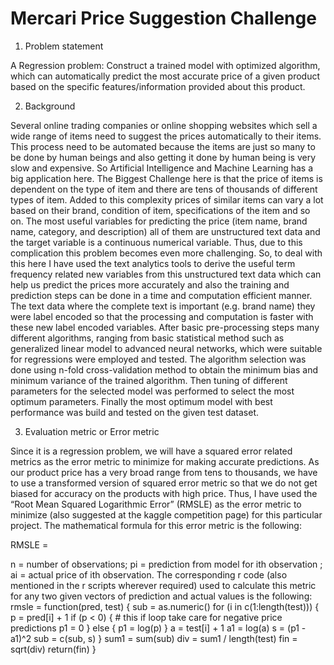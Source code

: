 # Mercari Price Suggestion Challenge

1.	Problem statement

A Regression problem: Construct a trained model with optimized algorithm, which can automatically predict the most accurate price of a given product based on the specific features/information provided about this product.  

2.	Background

Several online trading companies or online shopping websites which sell a wide range of items need to suggest the prices automatically to their items. This process need to be automated because the items are just so many to be done by human beings and also getting it done by human being is very slow and expensive. So Artificial Intelligence and Machine Learning has a big application here. The Biggest Challenge here is that the price of items is dependent on the type of item and there are tens of thousands of different types of item. Added to this complexity prices of similar items can vary a lot based on their brand, condition of item, specifications of the item and so on. 
The most useful variables for predicting the price (item name, brand name, category, and description) all of them are unstructured text data and the target variable is a continuous numerical variable. Thus, due to this complication this problem becomes even more challenging. So, to deal with this here I have used the text analytics tools to derive the useful term frequency related new variables from this unstructured text data which can help us predict the prices more accurately and also the training and prediction steps can be done in a time and computation efficient manner. The text data where the complete text is important (e.g. brand name) they were label encoded so that the processing and computation is faster with these new label encoded variables.  After basic pre-processing steps many different algorithms, ranging from basic statistical method such as generalized linear model to advanced neural networks, which were suitable for regressions were employed and tested. The algorithm selection was done using n-fold cross-validation method to obtain the minimum bias and minimum variance of the trained algorithm. Then tuning of different parameters for the selected model was performed to select the most optimum parameters. Finally the most optimum model with best performance was build and tested on the given test dataset.

3.	Evaluation metric or Error metric 

Since it is a regression problem, we will have a squared error related metrics as the error metric to minimize for making accurate predictions. As our product price has a very broad range from tens to thousands, we have to use a transformed version of squared error metric so that we do not get biased for accuracy on the products with high price. Thus, I have used the “Root Mean Squared Logarithmic Error” (RMSLE) as the error metric to minimize (also suggested at the kaggle competition page) for this particular project. The mathematical formula for this error metric is the following: 
 
 RMSLE =  
 
n = number of observations; pi = prediction from model for ith observation ; ai = actual price of ith observation.
The corresponding r code (also mentioned in the r scripts wherever required) used to calculate this metric for any two given vectors of prediction and actual values is the following:
rmsle = function(pred, test) {
	sub = as.numeric()
	for (i in c(1:length(test))) {
		p = pred[i] + 1 
		if (p < 0) {  # this if loop take care for negative price predictions
		p1 = 0
		}
		else {
		p1 = log(p)
		}
		a = test[i] + 1
		a1 = log(a)
		s = (p1 - a1)^2
		sub = c(sub, s)	
	}
	sum1 = sum(sub)
	div = sum1 / length(test)
	fin = sqrt(div)
	return(fin)
}



